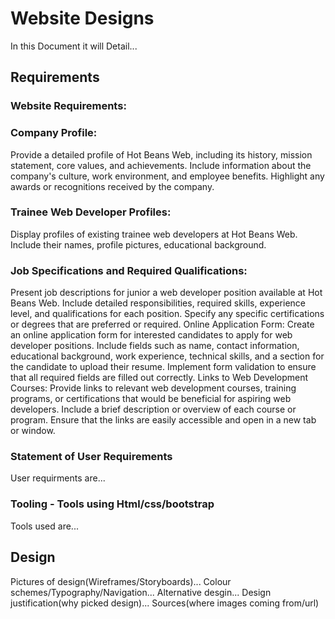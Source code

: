 # Website Designs
In this Document it will Detail...

## Requirements
### Website Requirements:
### Company Profile:
Provide a detailed profile of Hot Beans Web, including its history, mission statement, core values, and achievements.
Include information about the company's culture, work environment, and employee benefits.
Highlight any awards or recognitions received by the company.

### Trainee Web Developer Profiles:
Display profiles of existing trainee web developers at Hot Beans Web.
Include their names, profile pictures, educational background.

### Job Specifications and Required Qualifications:
Present job descriptions for junior a web developer position available at Hot Beans Web.
Include detailed responsibilities, required skills, experience level, and qualifications for each position.
Specify any specific certifications or degrees that are preferred or required.
Online Application Form:
Create an online application form for interested candidates to apply for web developer positions.
Include fields such as name, contact information, educational background, work experience, technical skills, and a section for the candidate to upload their resume.
Implement form validation to ensure that all required fields are filled out correctly.
Links to Web Development Courses:
Provide links to relevant web development courses, training programs, or certifications that would be beneficial for aspiring web developers.
Include a brief description or overview of each course or program.
Ensure that the links are easily accessible and open in a new tab or window.


### Statement of User Requirements
User requirments are...


### Tooling - Tools using Html/css/bootstrap
Tools used are...


## Design
Pictures of design(Wireframes/Storyboards)...
Colour schemes/Typography/Navigation...
Alternative desgin...
Design justification(why picked design)...
Sources(where images coming from/url)

